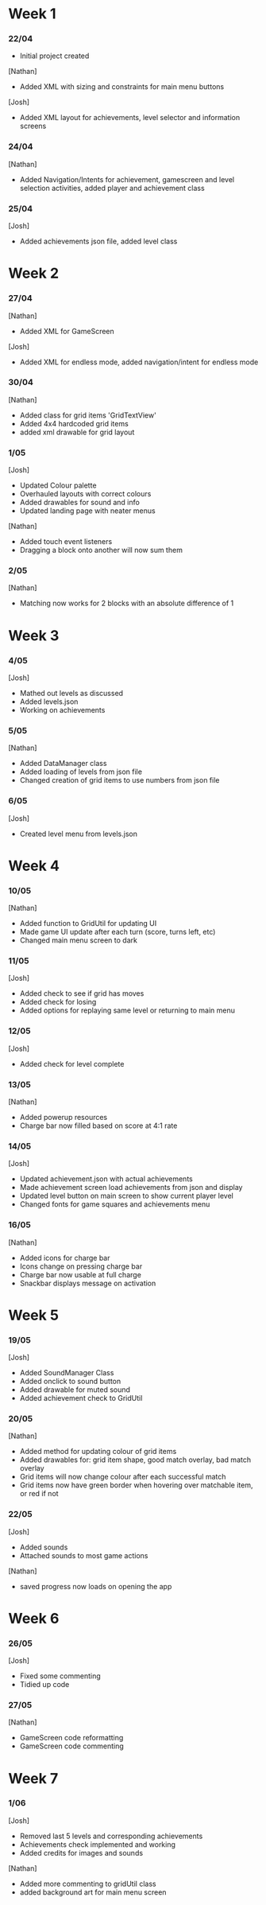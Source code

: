 
# Week 1
### 22/04
- Initial project created

[Nathan]
- Added XML with sizing and constraints for main menu buttons

[Josh]
- Added XML layout for achievements, level selector and information screens

### 24/04
[Nathan]
- Added Navigation/Intents for achievement, gamescreen and level selection activities, added player and achievement class

### 25/04
[Josh]
- Added achievements json file, added level class

# Week 2
### 27/04
[Nathan]
- Added XML for GameScreen

[Josh]
- Added XML for endless mode, added navigation/intent for endless mode

### 30/04
[Nathan]
- Added class for grid items 'GridTextView'
- Added 4x4 hardcoded grid items
- added xml drawable for grid layout

### 1/05
[Josh]
- Updated Colour palette
- Overhauled layouts with correct colours
- Added drawables for sound and info
- Updated landing page with neater menus

[Nathan]
- Added touch event listeners
- Dragging a block onto another will now sum them

### 2/05
[Nathan]
- Matching now works for 2 blocks with an absolute difference of 1

# Week 3
### 4/05
[Josh]
- Mathed out levels as discussed
- Added levels.json
- Working on achievements

### 5/05
[Nathan]
- Added DataManager class
- Added loading of levels from json file
- Changed creation of grid items to use numbers from json file

### 6/05
[Josh]
- Created level menu from levels.json

# Week 4
### 10/05
[Nathan]
- Added function to GridUtil for updating UI
- Made game UI update after each turn (score, turns left, etc)
- Changed main menu screen to dark

### 11/05
[Josh]
- Added check to see if grid has moves
- Added check for losing
- Added options for replaying same level or returning to main menu

### 12/05
[Josh]
- Added check for level complete

### 13/05
[Nathan]
- Added powerup resources
- Charge bar now filled based on score at 4:1 rate

### 14/05
[Josh]
- Updated achievement.json with actual achievements
- Made achievement screen load achievements from json and display
- Updated level button on main screen to show current player level
- Changed fonts for game squares and achievements menu

### 16/05
[Nathan]
- Added icons for charge bar
- Icons change on pressing charge bar
- Charge bar now usable at full charge
- Snackbar displays message on activation

# Week 5
### 19/05
[Josh]
- Added SoundManager Class
- Added onclick to sound button
- Added drawable for muted sound
- Added achievement check to GridUtil

### 20/05
[Nathan]
- Added method for updating colour of grid items
- Added drawables for: grid item shape, good match overlay, bad match overlay
- Grid items will now change colour after each successful match
- Grid items now have green border when hovering over matchable item, or red if not

### 22/05
[Josh]
- Added sounds
- Attached sounds to most game actions

[Nathan]
- saved progress now loads on opening the app

# Week 6
### 26/05
[Josh]
- Fixed some commenting
- Tidied up code

### 27/05
[Nathan]
- GameScreen code reformatting
- GameScreen code commenting

# Week 7
### 1/06
[Josh]
- Removed last 5 levels and corresponding achievements
- Achievements check implemented and working
- Added credits for images and sounds

[Nathan]
- Added more commenting to gridUtil class
- added background art for main menu screen
